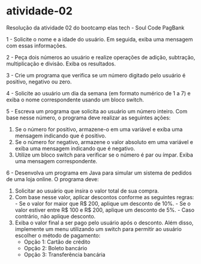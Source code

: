 # atividade-02
Resolução da atividade 02 do bootcamp elas tech - Soul Code PagBank

1 - Solicite o nome e a idade do usuário. Em seguida, exiba uma mensagem com essas informações.

2 - Peça dois números ao usuário e realize operações de adição, subtração, multiplicação e divisão. Exiba os resultados.

3 - Crie um programa que verifica se um número digitado pelo usuário é positivo, negativo ou zero.

4 - Solicite ao usuário um dia da semana (em formato numérico de 1 a 7) e exiba o nome correspondente usando um bloco switch.

5 - Escreva um programa que solicita ao usuário um número inteiro. Com base nesse número, o programa deve realizar as seguintes ações:
  1. Se o número for positivo, armazene-o em uma variável e exiba uma mensagem indicando que é positivo.
  2. Se o número for negativo, armazene o valor absoluto em uma variável e exiba uma mensagem indicando que é negativo.
  3. Utilize um bloco switch para verificar se o número é par ou ímpar. Exiba uma mensagem correspondente.

6 - Desenvolva um programa em Java para simular um sistema de pedidos de uma loja online. O programa deve:
  1. Solicitar ao usuário que insira o valor total de sua compra.
  2. Com base nesse valor, aplicar descontos conforme as seguintes regras:
    - Se o valor for maior que R$ 200, aplique um desconto de 10%.
    - Se o valor estiver entre R$ 100 e R$ 200, aplique um desconto de 5%.
    - Caso contrário, não aplique desconto.
  3. Exiba o valor final a ser pago pelo usuário após o desconto.
    Além disso, implemente um menu utilizando um switch para permitir ao usuário escolher o método de pagamento:
      - Opção 1: Cartão de crédito
      - Opção 2: Boleto bancário
      - Opção 3: Transferência bancária
